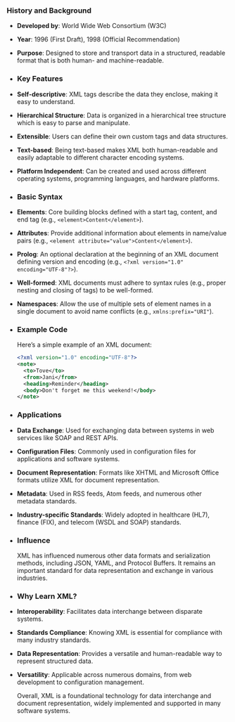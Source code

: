 ### **History and Background**
- **Developed by**: World Wide Web Consortium (W3C)
- **Year**: 1996 (First Draft), 1998 (Official Recommendation)
- **Purpose**: Designed to store and transport data in a structured, readable format that is both human- and machine-readable.
- ### **Key Features**
- **Self-descriptive**: XML tags describe the data they enclose, making it easy to understand.
- **Hierarchical Structure**: Data is organized in a hierarchical tree structure which is easy to parse and manipulate.
- **Extensible**: Users can define their own custom tags and data structures.
- **Text-based**: Being text-based makes XML both human-readable and easily adaptable to different character encoding systems.
- **Platform Independent**: Can be created and used across different operating systems, programming languages, and hardware platforms.
- ### **Basic Syntax**
- **Elements**: Core building blocks defined with a start tag, content, and end tag (e.g., `<element>Content</element>`).
- **Attributes**: Provide additional information about elements in name/value pairs (e.g., `<element attribute="value">Content</element>`).
- **Prolog**: An optional declaration at the beginning of an XML document defining version and encoding (e.g., `<?xml version="1.0" encoding="UTF-8"?>`).
- **Well-formed**: XML documents must adhere to syntax rules (e.g., proper nesting and closing of tags) to be well-formed.
- **Namespaces**: Allow the use of multiple sets of element names in a single document to avoid name conflicts (e.g., `xmlns:prefix="URI"`).
- ### **Example Code**
  
  Here’s a simple example of an XML document:
  
  ```xml
  <?xml version="1.0" encoding="UTF-8"?>
  <note>
    <to>Tove</to>
    <from>Jani</from>
    <heading>Reminder</heading>
    <body>Don't forget me this weekend!</body>
  </note>
  ```
- ### **Applications**
- **Data Exchange**: Used for exchanging data between systems in web services like SOAP and REST APIs.
- **Configuration Files**: Commonly used in configuration files for applications and software systems.
- **Document Representation**: Formats like XHTML and Microsoft Office formats utilize XML for document representation.
- **Metadata**: Used in RSS feeds, Atom feeds, and numerous other metadata standards.
- **Industry-specific Standards**: Widely adopted in healthcare (HL7), finance (FIX), and telecom (WSDL and SOAP) standards.
- ### **Influence**
  
  XML has influenced numerous other data formats and serialization methods, including JSON, YAML, and Protocol Buffers. It remains an important standard for data representation and exchange in various industries.
- ### **Why Learn XML?**
- **Interoperability**: Facilitates data interchange between disparate systems.
- **Standards Compliance**: Knowing XML is essential for compliance with many industry standards.
- **Data Representation**: Provides a versatile and human-readable way to represent structured data.
- **Versatility**: Applicable across numerous domains, from web development to configuration management.
  
  Overall, XML is a foundational technology for data interchange and document representation, widely implemented and supported in many software systems.